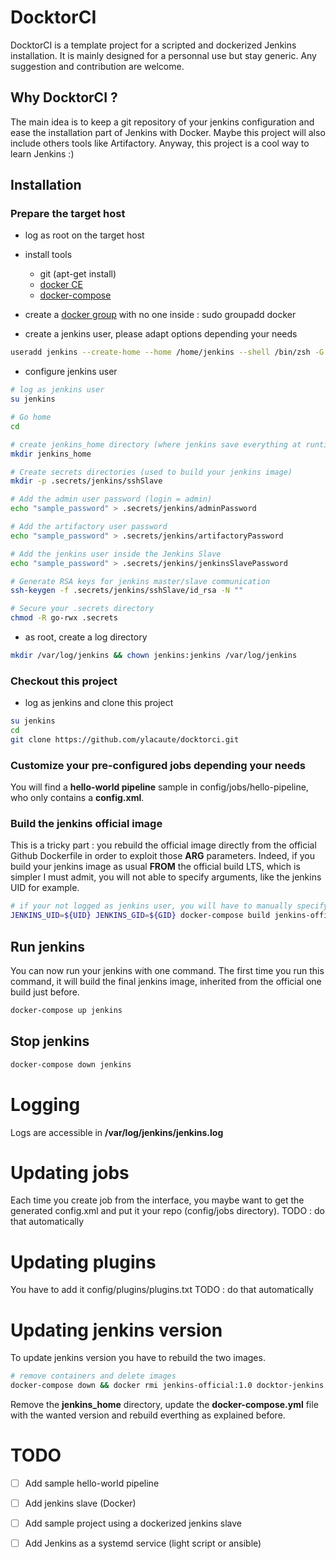 
# DocktorCI
DocktorCI is a template project for a scripted and dockerized Jenkins installation. It is mainly designed for a personnal use but stay generic. Any suggestion and contribution are welcome.

## Why DocktorCI ?
The main idea is to keep a git repository of your jenkins configuration and ease the installation part of Jenkins with Docker. Maybe this project will also include others tools like Artifactory. Anyway, this project is a cool way to learn Jenkins :)

## Installation
### Prepare the target host
- log as root on the target host
- install tools
  - git (apt-get install)
  - [docker CE](https://docs.docker.com/engine/installation/#server)
  - [docker-compose](https://docs.docker.com/compose/install)
- create a [docker group](https://docs.docker.com/engine/installation/linux/linux-postinstall/#manage-docker-as-a-non-root-user) with no one inside : sudo groupadd docker

- create a jenkins user, please adapt options depending your needs
```bash
useradd jenkins --create-home --home /home/jenkins --shell /bin/zsh -G docker
```
- configure jenkins user
```bash
# log as jenkins user
su jenkins

# Go home
cd

# create jenkins_home directory (where jenkins save everything at runtime)
mkdir jenkins_home

# Create secrets directories (used to build your jenkins image)
mkdir -p .secrets/jenkins/sshSlave

# Add the admin user password (login = admin)
echo "sample_password" > .secrets/jenkins/adminPassword

# Add the artifactory user password
echo "sample_password" > .secrets/jenkins/artifactoryPassword

# Add the jenkins user inside the Jenkins Slave
echo "sample_password" > .secrets/jenkins/jenkinsSlavePassword

# Generate RSA keys for jenkins master/slave communication
ssh-keygen -f .secrets/jenkins/sshSlave/id_rsa -N ""

# Secure your .secrets directory
chmod -R go-rwx .secrets
```

- as root, create a log directory 
```bash
mkdir /var/log/jenkins && chown jenkins:jenkins /var/log/jenkins
```

### Checkout this project
- log as jenkins and clone this project
```bash
su jenkins
cd
git clone https://github.com/ylacaute/docktorci.git
```

### Customize your pre-configured jobs depending your needs
You will find a **hello-world pipeline** sample in config/jobs/hello-pipeline, who only contains a **config.xml**.

### Build the jenkins official image
This is a tricky part : you rebuild the official image directly from the official Github Dockerfile in order to exploit those **ARG** parameters. Indeed, if you build your jenkins image as usual **FROM** the official build LTS, which is simpler I must admit, you will not able to specify arguments, like the jenkins UID for example.
```bash
# if your not logged as jenkins user, you will have to manually specify jenkins UID and GID
JENKINS_UID=${UID} JENKINS_GID=${GID} docker-compose build jenkins-official
```

## Run jenkins
You can now run your jenkins with one command. The first time you run this command, it will build the final jenkins image, inherited from the official one build just before. 
```bash
docker-compose up jenkins
```
## Stop jenkins
```bash
docker-compose down jenkins
```

# Logging
Logs are accessible in **/var/log/jenkins/jenkins.log**

# Updating jobs
Each time you create job from the interface, you maybe want to get the generated config.xml and put it your repo (config/jobs directory). 
TODO : do that automatically

# Updating plugins
You have to add it config/plugins/plugins.txt
TODO : do that automatically

# Updating jenkins version
To update jenkins version you have to rebuild the two images. 
```bash
# remove containers and delete images
docker-compose down && docker rmi jenkins-official:1.0 docktor-jenkins:1.0
```
Remove the **jenkins_home** directory, update the **docker-compose.yml** file with the wanted version and rebuild everthing as explained before.

# TODO
- [ ] Add sample hello-world pipeline
- [ ] Add jenkins slave (Docker)
- [ ] Add sample project using a dockerized jenkins slave
- [ ] Add Jenkins as a systemd service (light script or ansible)



